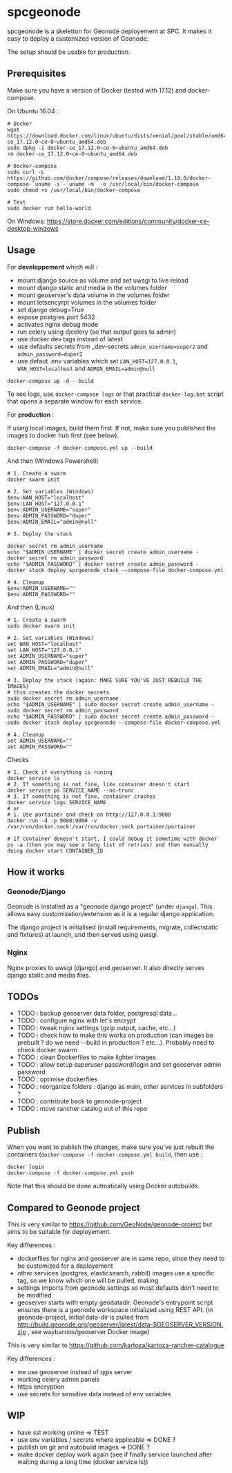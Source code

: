# spcgeonode

spcgeonode is a skeletton for Geonode deployement at SPC. It makes it easy to deploy a customized version of Geonode.

The setup should be usable for production.

## Prerequisites

Make sure you have a version of Docker (tested with 17.12) and docker-compose.

On Ubuntu 16.04 :
```
# Docker
wget https://download.docker.com/linux/ubuntu/dists/xenial/pool/stable/amd64/docker-ce_17.12.0~ce-0~ubuntu_amd64.deb
sudo dpkg -i docker-ce_17.12.0~ce-0~ubuntu_amd64.deb
rm docker-ce_17.12.0~ce-0~ubuntu_amd64.deb

# Docker-compose
sudo curl -L https://github.com/docker/compose/releases/download/1.18.0/docker-compose-`uname -s`-`uname -m` -o /usr/local/bin/docker-compose
sudo chmod +x /usr/local/bin/docker-compose

# Test
sudo docker run hello-world
```

On Windows: https://store.docker.com/editions/community/docker-ce-desktop-windows


## Usage

For **developpement** which will :
- mount django source as volume and set uwsgi to live reload
- mount django static and media in the volumes folder
- mount geoserver's data volume in the volumes folder
- mount letsencyrpt volumes in the volumes folder
- set django debug=True
- expose postgres port 5432
- activates nginx debug mode
- run celery using djcelery (so that output goes to admin) 
- use docker dev tags instead of latest
- use defaults secrets from _dev-secrets `admin_username=super2` and `admin_password=duper2`
- use defaut .env variables which set `LAN_HOST=127.0.0.1`, `WAN_HOST=localhost` and `ADMIN_EMAIL=admin@null`

```
docker-compose up -d --build
```

To see logs, use `docker-compose logs` or that practical `docker-log.bat` script that opens a separate window for each service.

For **production** :


If using local images, build them first. If not, make sure you published the images to docker hub first (see below).
```
docker-compose -f docker-compose.yml up --build
```

And then (Windows Powershell)
```
# 1. Create a swarm
docker swarm init

# 2. Set variables (Windows)
$env:WAN_HOST="localhost"
$env:LAN_HOST="127.0.0.1"
$env:ADMIN_USERNAME="super"
$env:ADMIN_PASSWORD="duper"
$env:ADMIN_EMAIL="admin@null"

# 3. Deploy the stack

docker secret rm admin_username
echo "$ADMIN_USERNAME" | docker secret create admin_username -
docker secret rm admin_password
echo "$ADMIN_PASSWORD" | docker secret create admin_password -
docker stack deploy spcgeonode_stack --compose-file docker-compose.yml

# 4. Cleanup
$env:ADMIN_USERNAME=""
$env:ADMIN_PASSWORD=""
```

And then (Linux)
```
# 1. Create a swarm
sudo docker swarm init

# 2. Set variables (Windows)
set WAN_HOST="localhost"
set LAN_HOST="127.0.0.1"
set ADMIN_USERNAME="super"
set ADMIN_PASSWORD="duper"
set ADMIN_EMAIL="admin@null"

# 3. Deploy the stack (again: MAKE SURE YOU'VE JUST REBUILD THE IMAGES)
# this creates the docker secrets
sudo docker secret rm admin_username
echo "$ADMIN_USERNAME" | sudo docker secret create admin_username -
sudo docker secret rm admin_password
echo "$ADMIN_PASSWORD" | sudo docker secret create admin_password -
sudo docker stack deploy spcgeonode --compose-file docker-compose.yml

# 4. Cleanup
set ADMIN_USERNAME=""
set ADMIN_PASSWORD=""
```

Checks
```
# 1. Check if everything is runing
docker service ls
# 2. If something is not fine, like container doesn't start
docker service ps SERVICE_NAME --no-trunc
# 3. If something is not fine, container crashes
docker service logs SERVICE_NAME
# or
# 1. Use portainer and check on http://127.0.0.1:9000
docker run -d -p 9000:9000 -v /var/run/docker.sock:/var/run/docker.sock portainer/portainer

# If container donesn't start, I could debug it sometime with docker ps -a (then you may see a long list of retries) and then manually doing docker start CONTAINER_ID
```

## How it works

### Geonode/Django

Geonode is installed as a "geonode django project" (under `django`). This allows easy customization/extension as it is a regular django application.

The django project is initialised (install requirements, migrate, collectstatic and fixtures) at launch, and then served using uwsgi.

### Nginx

Nginx proxies to uwsgi (django) and geoserver. It also directly serves django static and media files. 

## TODOs

- TODO : backup geoserver data folder, postgresql data...
- TODO : configure nginx with let's encrypt
- TODO : tweak nginx settings (gzip output, cache, etc...)
- TODO : check how to make this works on production (can images be prebuilt ? do we need --build in production ? etc...). Probably need to check docker swarm
- TODO : clean Dockerfiles to make lighter images
- TODO : allow setup superuser password/login and set geoserver admin password
- TODO : optimise dockerfiles
- TODO : reorganize folders : django as main, other services in subfolders ?
- TODO : contribute back to geonode-project
- TODO : move rancher catalog out of this repo

## Publish

When you want to publish the changes, make sure you've just rebuilt the containers (`docker-compose -f docker-compose.yml build`, then use :

```
docker login
docker-compose -f docker-compose.yml push
```

Note that this should be done autmatically using Docker autobuilds.

## Compared to Geonode project

This is very similar to https://github.com/GeoNode/geonode-project but aims to be suitable for deployement.

Key differences :


- dockerfiles for nginx and geoserver are in same repo, since they need to be customized for a deployement
- other services (postgres, elasticsearch, rabbit) images use a specific tag, so we know which one will be pulled, making 
- settings imports from geonode.settings so most defaults don't need to be modified
- geoserver starts with empty geodatadir. Geonode's entrypoint script ensures there is a geonode workspace initialized using REST API. (in geonode-project, initial data-dir is pulled from http://build.geonode.org/geoserver/latest/data-$GEOSERVER_VERSION.zip , see waybarrios/geoserver Docker image) 

This is very similar to https://github.com/kartoza/kartoza-rancher-catalogue

Key differences :

- we use geoserver instead of qgis server
- working celery admin panels
- https encryption
- use secrets for sensitive data instead of env variables

## WIP

- have ssl working online => TEST
- use env variables / secrets where applicable => DONE ?
- publish on git and autobuild images => DONE ?
- make docker deploy work again (see if finally service launched after waiting during a long time (docker service ls))
